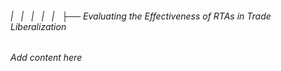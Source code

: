 ###### |   |   |   |   |   ├── Evaluating the Effectiveness of RTAs in Trade Liberalization

*Add content here*